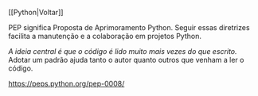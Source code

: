 [[Python|Voltar]]

PEP significa Proposta de Aprimoramento Python. Seguir essas diretrizes facilita a manutenção e a colaboração em projetos Python.

_A ideia central é que o código é lido muito mais vezes do que escrito._ Adotar um padrão ajuda tanto o autor quanto outros que venham a ler o código.

https://peps.python.org/pep-0008/